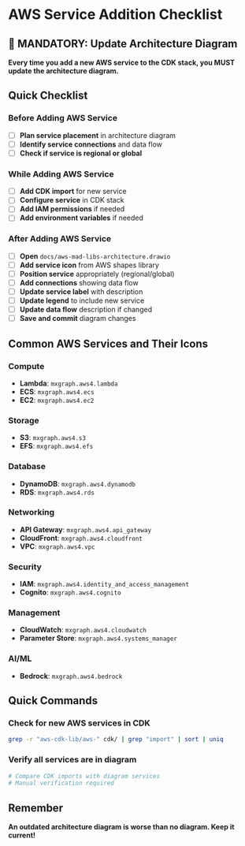 # AWS Service Addition Checklist

## 🚨 MANDATORY: Update Architecture Diagram

**Every time you add a new AWS service to the CDK stack, you MUST update the architecture diagram.**

## Quick Checklist

### Before Adding AWS Service
- [ ] **Plan service placement** in architecture diagram
- [ ] **Identify service connections** and data flow
- [ ] **Check if service is regional or global**

### While Adding AWS Service
- [ ] **Add CDK import** for new service
- [ ] **Configure service** in CDK stack
- [ ] **Add IAM permissions** if needed
- [ ] **Add environment variables** if needed

### After Adding AWS Service
- [ ] **Open** `docs/aws-mad-libs-architecture.drawio`
- [ ] **Add service icon** from AWS shapes library
- [ ] **Position service** appropriately (regional/global)
- [ ] **Add connections** showing data flow
- [ ] **Update service label** with description
- [ ] **Update legend** to include new service
- [ ] **Update data flow** description if changed
- [ ] **Save and commit** diagram changes

## Common AWS Services and Their Icons

### Compute
- **Lambda**: `mxgraph.aws4.lambda`
- **ECS**: `mxgraph.aws4.ecs`
- **EC2**: `mxgraph.aws4.ec2`

### Storage
- **S3**: `mxgraph.aws4.s3`
- **EFS**: `mxgraph.aws4.efs`

### Database
- **DynamoDB**: `mxgraph.aws4.dynamodb`
- **RDS**: `mxgraph.aws4.rds`

### Networking
- **API Gateway**: `mxgraph.aws4.api_gateway`
- **CloudFront**: `mxgraph.aws4.cloudfront`
- **VPC**: `mxgraph.aws4.vpc`

### Security
- **IAM**: `mxgraph.aws4.identity_and_access_management`
- **Cognito**: `mxgraph.aws4.cognito`

### Management
- **CloudWatch**: `mxgraph.aws4.cloudwatch`
- **Parameter Store**: `mxgraph.aws4.systems_manager`

### AI/ML
- **Bedrock**: `mxgraph.aws4.bedrock`

## Quick Commands

### Check for new AWS services in CDK
```bash
grep -r "aws-cdk-lib/aws-" cdk/ | grep "import" | sort | uniq
```

### Verify all services are in diagram
```bash
# Compare CDK imports with diagram services
# Manual verification required
```

## Remember
**An outdated architecture diagram is worse than no diagram. Keep it current!**